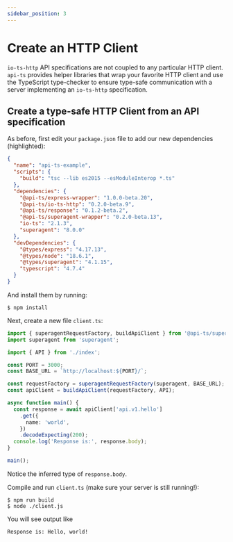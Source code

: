 ```yaml
---
sidebar_position: 3
---
```


# Create an HTTP Client

`io-ts-http` API specifications are not coupled to any particular HTTP client. `api-ts`
provides helper libraries that wrap your favorite HTTP client and use the TypeScript
type-checker to ensure type-safe communication with a server implementing an
`io-ts-http` specification.

## Create a type-safe HTTP Client from an API specification

As before, first edit your `package.json` file to add our new dependencies
(highlighted):

```json package.json focus=10,12,17
{
  "name": "api-ts-example",
  "scripts": {
    "build": "tsc --lib es2015 --esModuleInterop *.ts"
  },
  "dependencies": {
    "@api-ts/express-wrapper": "1.0.0-beta.20",
    "@api-ts/io-ts-http": "0.2.0-beta.9",
    "@api-ts/response": "0.1.2-beta.2",
    "@api-ts/superagent-wrapper": "0.2.0-beta.13",
    "io-ts": "2.1.3",
    "superagent": "8.0.0"
  },
  "devDependencies": {
    "@types/express": "4.17.13",
    "@types/node": "18.6.1",
    "@types/superagent": "4.1.15",
    "typescript": "4.7.4"
  }
}
```

And install them by running:

```
$ npm install
```

Next, create a new file `client.ts`:

```typescript client.ts
import { superagentRequestFactory, buildApiClient } from '@api-ts/superagent-wrapper';
import superagent from 'superagent';

import { API } from './index';

const PORT = 3000;
const BASE_URL = `http://localhost:${PORT}/`;

const requestFactory = superagentRequestFactory(superagent, BASE_URL);
const apiClient = buildApiClient(requestFactory, API);

async function main() {
  const response = await apiClient['api.v1.hello']
    .get({
      name: 'world',
    })
    .decodeExpecting(200);
  console.log('Response is:', response.body);
}

main();
```

Notice the inferred type of `response.body`.

Compile and run `client.ts` (make sure your server is still running!):

```
$ npm run build
$ node ./client.js
```

You will see output like

```
Response is: Hello, world!
```
